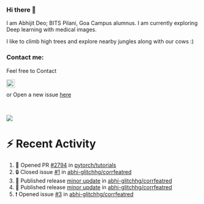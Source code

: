 ### Hi there 👋

I am Abhijit Deo; BITS Pilani, Goa Campus alumnus. I am currently exploring Deep learning with medical images.  


I like to climb high trees and explore nearby jungles along with our cows :)
### Contact me:

Feel free to Contact


[<img align="left" alt="Abhijit Deo | Gmail" width="22px" src="https://cdn.jsdelivr.net/npm/simple-icons@v3/icons/gmail.svg" />][gmail]
<br />


 or Open a new issue [here](https://github.com/abhi-glitchhg/abhi-glitchhg/issues)

[gmail]: mailto:f20190041@goa.bits-pilani.ac.in

<br>



![](https://komarev.com/ghpvc/?username=abhi-glitchhg&color=green)


# :zap: Recent Activity

<!--START_SECTION:activity-->
1. 💪 Opened PR [#2794](https://github.com/pytorch/tutorials/pull/2794) in [pytorch/tutorials](https://github.com/pytorch/tutorials)
2. 🔒 Closed issue [#1](https://github.com/abhi-glitchhg/corrfeatred/issues/1) in [abhi-glitchhg/corrfeatred](https://github.com/abhi-glitchhg/corrfeatred)
3. 🚀 Published release [minor update](https://github.com/abhi-glitchhg/corrfeatred/releases/tag/0.0.3.3) in [abhi-glitchhg/corrfeatred](https://github.com/abhi-glitchhg/corrfeatred)
4. 🚀 Published release [minor update](https://github.com/abhi-glitchhg/corrfeatred/releases/tag/0.0.3.2) in [abhi-glitchhg/corrfeatred](https://github.com/abhi-glitchhg/corrfeatred)
5. ❗ Opened issue [#3](https://github.com/abhi-glitchhg/corrfeatred/issues/3) in [abhi-glitchhg/corrfeatred](https://github.com/abhi-glitchhg/corrfeatred)
<!--END_SECTION:activity-->
